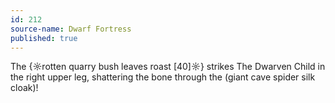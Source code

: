 ```yaml
---
id: 212
source-name: Dwarf Fortress
published: true
---
```


<p>The {☼rotten quarry bush leaves roast [40]☼} strikes The Dwarven Child in the right upper leg, shattering the bone through the (giant cave spider silk cloak)!</p>


